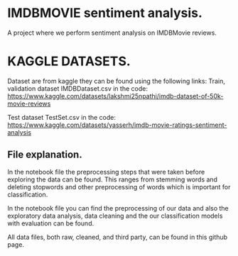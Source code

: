 # IMDBMOVIE sentiment analysis.
A project where we perform sentiment analysis on IMDBMovie reviews.
# KAGGLE DATASETS.
Dataset are from kaggle they can be found using the following links:
Train, validation dataset IMDBDataset.csv in the code: https://www.kaggle.com/datasets/lakshmi25npathi/imdb-dataset-of-50k-movie-reviews

Test dataset TestSet.csv in the code: https://www.kaggle.com/datasets/yasserh/imdb-movie-ratings-sentiment-analysis
## File explanation.
In the notebook file the preprocessing steps that were taken before exploring the data can be found. 
This ranges from stemming words and deleting stopwords and other preprocessing of words which is important for classification. 

In the notebook file you can find the preprocessing of our data and also the exploratory data analysis, data cleaning and the our classification models with evaluation can be found.

All data files, both raw, cleaned, and third party, can be found in this github page.
